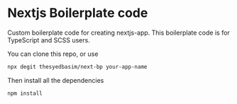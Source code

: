 # Nextjs Boilerplate code

Custom boilerplate code for creating nextjs-app. This boilerplate code is for TypeScript and SCSS users.

You can clone this repo, or use
```bash
npx degit thesyedbasim/next-bp your-app-name
```

Then install all the dependencies
```bash
npm install
```

